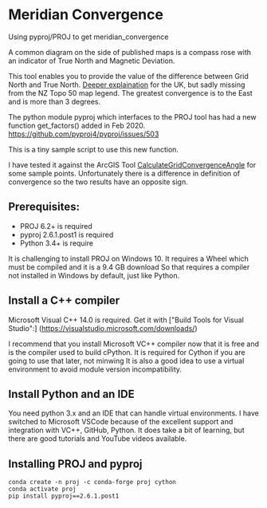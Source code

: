 # Meridian Convergence

Using pyproj/PROJ to get meridian_convergence

A common diagram on the side of published maps is a compass rose with an indicator of True North and Magnetic Deviation.

This tool enables you to provide the value of the difference between Grid North and True North.
[Deeper explaination](http://www.threelittlemaids.co.uk/magdec/explain.html) for the UK, but sadly missing from the NZ Topo 50 map legend. The greatest convergence is to the East and is more than 3 degrees.

The python module pyproj which interfaces to the PROJ tool has had a new function get_factors() added in Feb 2020.
https://github.com/pyproj4/pyproj/issues/503

This is a tiny sample script to use this new function.

I have tested it against the ArcGIS Tool [CalculateGridConvergenceAngle](https://pro.arcgis.com/en/pro-app/tool-reference/cartography/calculate-grid-convergence-angle.htm) for some sample points.
Unfortunately there is a difference in definition of convergence so the two results have an opposite sign.

## Prerequisites:
+ PROJ 6.2+ is required
+ pyproj 2.6.1.post1 is required
+ Python 3.4+ is require

It is challenging to install PROJ on Windows 10. It requires a Wheel which must be compiled and it is a 9.4 GB download
So that requires a compiler not installed in Windows by default, just like Python.

## Install a C++ compiler
Microsoft Visual C++ 14.0 is required. 
Get it with ["Build Tools for Visual Studio":] (https://visualstudio.microsoft.com/downloads/)

I recommend that you install Microsoft VC++  compiler now that it is free and is the compiler used to build cPython.
It is required for Cython if you are going to use that later, not minwing
It is also a good idea to use a virtual environment to avoid module version incompatibility.

## Install Python and an IDE
You need python 3.x and an IDE that can handle virtual environments.
I have switched to Microsoft VSCode because of the excellent support and integration with VC++, GitHub, Python.
It does take a bit of learning, but there are good tutorials and YouTube videos available.

## Installing PROJ and pyproj
```
conda create -n proj -c conda-forge proj cython
conda activate proj
pip install pyproj==2.6.1.post1
```
